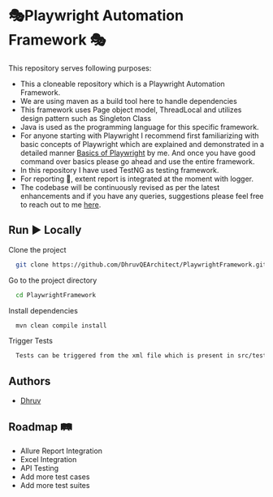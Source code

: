 
# 🎭Playwright Automation Framework 🎭

This repository serves following purposes:

* This a cloneable repository which is a Playwright Automation Framework.
* We are using maven as a build tool here to handle dependencies
* This framework uses Page object model, ThreadLocal and utilizes design pattern such as Singleton Class
* Java is used as the programming language for this specific framework.
* For anyone starting with Playwright I recommend first familiarizing with basic concepts of Playwright which are explained and demonstrated in a detailed manner [Basics of Playwright](https://github.com/DhruvQEArchitect/PlaywrightTests) by me. And once you have good command over basics please go ahead and use the entire framework.
* In this repository I have used TestNG as testing framework.
* For reporting 📝, extent report is integrated at the moment with logger.
* The codebase will be continuously revised as per the latest enhancements and if you have any queries, suggestions please feel free to reach out to me [here](https://www.linkedin.com/in/dhruv6/).

## Run ▶️ Locally

Clone the project

```bash
  git clone https://github.com/DhruvQEArchitect/PlaywrightFramework.git
```

Go to the project directory

```bash
  cd PlaywrightFramework
```

Install dependencies

```bash
  mvn clean compile install
```

Trigger Tests

```bash
  Tests can be triggered from the xml file which is present in src/test/resources
```

## Authors

- [Dhruv](https://www.linkedin.com/in/dhruv6/)


## Roadmap 🛤️

- Allure Report Integration
- Excel Integration
- API Testing
- Add more test cases
- Add more test suites

